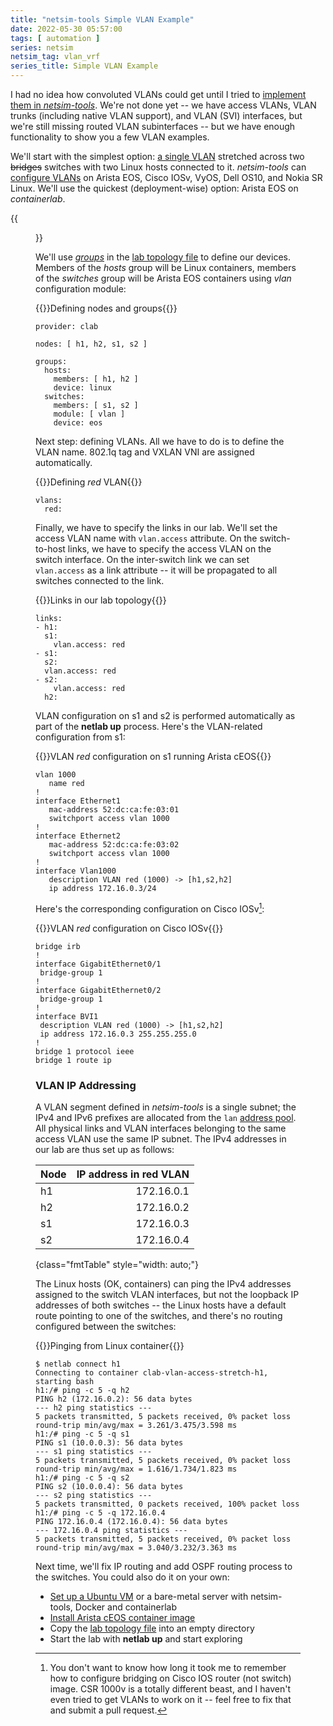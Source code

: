 ```yaml
---
title: "netsim-tools Simple VLAN Example"
date: 2022-05-30 05:57:00
tags: [ automation ]
series: netsim
netsim_tag: vlan_vrf
series_title: Simple VLAN Example
---
```

I had no idea how convoluted VLANs could get until I tried to [implement them in *netsim-tools*](https://netsim-tools.readthedocs.io/en/latest/module/vlan.html). We're not done yet -- we have access VLANs, VLAN trunks (including native VLAN support), and VLAN (SVI) interfaces, but we're still missing routed VLAN subinterfaces -- but we have enough functionality to show you a few VLAN examples.

We'll start with the simplest option: [a single VLAN](https://github.com/ipspace/netsim-examples/tree/master/VLAN/vlan-access-stretch) stretched across two ~~bridges~~ switches with two Linux hosts connected to it. *netsim-tools* can [configure VLANs](https://netsim-tools.readthedocs.io/en/latest/module/vlan.html#platform-support) on Arista EOS, Cisco IOSv, VyOS, Dell OS10, and Nokia SR Linux. We'll use the quickest (deployment-wise) option: Arista EOS on *containerlab*.
<!--more-->
{{<figure src="/2022/05/vlan-simple.png" caption="Simple VLAN topology">}}

We'll use *[groups](/2021/11/netsim-groups-deployment-templates.html)* in the [lab topology file](https://github.com/ipspace/netsim-examples/blob/master/VLAN/vlan-access-stretch/topology.yml) to define our devices. Members of the *hosts* group will be Linux containers, members of the *switches* group will be Arista EOS containers using *vlan* configuration module:

{{<cc>}}Defining nodes and groups{{</cc>}}
```
provider: clab

nodes: [ h1, h2, s1, s2 ]

groups:
  hosts:
    members: [ h1, h2 ]
    device: linux
  switches:
    members: [ s1, s2 ]
    module: [ vlan ]
    device: eos
```

Next step: defining VLANs. All we have to do is to define the VLAN name. 802.1q tag and VXLAN VNI are assigned automatically.

{{<cc>}}Defining *red* VLAN{{</cc>}}
```
vlans:
  red:
```

Finally, we have to specify the links in our lab. We'll set the access VLAN name with `vlan.access` attribute. On the switch-to-host links, we have to specify the access VLAN on the switch interface. On the inter-switch link we can set `vlan.access` as a link attribute -- it will be propagated to all switches connected to the link.

{{<cc>}}Links in our lab topology{{</cc>}}
```
links:
- h1:
  s1:
    vlan.access: red
- s1:
  s2:
  vlan.access: red
- s2:
    vlan.access: red
  h2:
```

VLAN configuration on s1 and s2 is performed automatically as part of the **netlab up** process. Here's the VLAN-related configuration from s1:

{{<cc>}}VLAN *red* configuration on s1 running Arista cEOS{{</cc>}}
```
vlan 1000
   name red
!
interface Ethernet1
   mac-address 52:dc:ca:fe:03:01
   switchport access vlan 1000
!
interface Ethernet2
   mac-address 52:dc:ca:fe:03:02
   switchport access vlan 1000
!
interface Vlan1000
   description VLAN red (1000) -> [h1,s2,h2]
   ip address 172.16.0.3/24
```

Here's the corresponding configuration on Cisco IOSv[^BVI]:

[^BVI]: You don't want to know how long it took me to remember how to configure bridging on Cisco IOS router (not switch) image. CSR 1000v is a totally different beast, and I haven't even tried to get VLANs to work on it -- feel free to fix that and submit a pull request.

{{<cc>}}VLAN *red* configuration on Cisco IOSv{{</cc>}}
```
bridge irb
!
interface GigabitEthernet0/1
 bridge-group 1
!
interface GigabitEthernet0/2
 bridge-group 1
!
interface BVI1
 description VLAN red (1000) -> [h1,s2,h2]
 ip address 172.16.0.3 255.255.255.0
!
bridge 1 protocol ieee
bridge 1 route ip
```

### VLAN IP Addressing

A VLAN segment defined in *netsim-tools* is a single subnet; the IPv4 and IPv6 prefixes are allocated from the `lan` [address pool](https://netsim-tools.readthedocs.io/en/latest/example/addressing-tutorial.html). All physical links and VLAN interfaces belonging to the same access VLAN use the same IP subnet. The IPv4 addresses in our lab are thus set up as follows:

| Node   | IP address in red VLAN |
|--------|-----------------------:|
| h1     |             172.16.0.1 |
| h2     |             172.16.0.2 |
| s1     |             172.16.0.3 |
| s2     |             172.16.0.4 |
{class="fmtTable" style="width: auto;"}

The Linux hosts (OK, containers) can ping the IPv4 addresses assigned to the switch VLAN interfaces, but not the loopback IP addresses of both switches -- the Linux hosts have a default route pointing to one of the switches, and there's no routing configured between the switches:

{{<cc>}}Pinging from Linux container{{</cc>}}
```
$ netlab connect h1
Connecting to container clab-vlan-access-stretch-h1, starting bash
h1:/# ping -c 5 -q h2
PING h2 (172.16.0.2): 56 data bytes
--- h2 ping statistics ---
5 packets transmitted, 5 packets received, 0% packet loss
round-trip min/avg/max = 3.261/3.475/3.598 ms
h1:/# ping -c 5 -q s1
PING s1 (10.0.0.3): 56 data bytes
--- s1 ping statistics ---
5 packets transmitted, 5 packets received, 0% packet loss
round-trip min/avg/max = 1.616/1.734/1.823 ms
h1:/# ping -c 5 -q s2
PING s2 (10.0.0.4): 56 data bytes
--- s2 ping statistics ---
5 packets transmitted, 0 packets received, 100% packet loss
h1:/# ping -c 5 -q 172.16.0.4
PING 172.16.0.4 (172.16.0.4): 56 data bytes
--- 172.16.0.4 ping statistics ---
5 packets transmitted, 5 packets received, 0% packet loss
round-trip min/avg/max = 3.040/3.232/3.363 ms
```

Next time, we'll fix IP routing and add OSPF routing process to the switches. You could also do it on your own:

* [Set up a Ubuntu VM](https://netsim-tools.readthedocs.io/en/latest/install/ubuntu-vm.html) or a bare-metal server with netsim-tools, Docker and containerlab
* [Install Arista cEOS container image](https://netsim-tools.readthedocs.io/en/latest/labs/clab.html)
* Copy the [lab topology file](https://github.com/ipspace/netsim-examples/blob/master/VLAN/vlan-access-stretch/topology.yml) into an empty directory
* Start the lab with **netlab up** and start exploring

